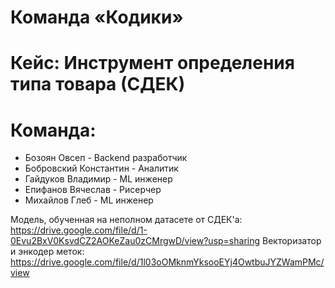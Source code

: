 # Команда «Кодики»

# Кейс: Инструмент определения типа товара (СДЕК)

# Команда:
* Бозоян Овсеп - Backend разработчик
* Бобровский Константин - Аналитик
* Гайдуков Владимир - ML инженер 
* Епифанов Вячеслав - Рисерчер
* Михайлов Глеб - ML инженер

Модель, обученная на неполном датасете от СДЕК'а: https://drive.google.com/file/d/1-0Evu2BxV0KsvdCZ2AOKeZau0zCMrgwD/view?usp=sharing
Векторизатор и энкодер меток: https://drive.google.com/file/d/1l03oOMknmYksooEYj4OwtbuJYZWamPMc/view